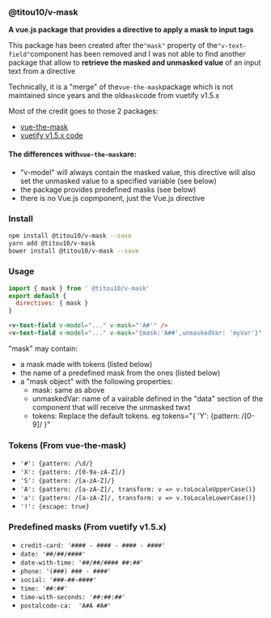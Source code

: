 ### @titou10/v-mask
**A vue.js package that provides a directive to apply a mask to input tags**

This package has been created after the`"mask"` property of the`"v-text-field"`component has been removed and I was not able to find another package that allow to **retrieve the masked and unmasked value** of an input text from a directive

Technically, it is a "merge" of the`vue-the-mask`package which is not maintained since years and the old`mask`code from vuetify v1.5.x

Most of the credit goes to those 2 packages:    
- [vue-the-mask](https://github.com/vuejs-tips/vue-the-mask)
- [vuetify v1.5.x code](https://github.com/vuetifyjs/vuetify/blob/v1.5.18/packages/vuetify/src/util/mask.ts)

#### The differences with`vue-the-mask`are:
- "v-model" will always contain the masked value, this directive will also set the unmasked value to a specified variable (see below)
- the package provides predefined masks (see below)
- there is no Vue.js copmponent, just the Vue.js directive

### Install

```sh
npm install @titou10/v-mask --save
yarn add @titou10/v-mask
bower install @titou10/v-mask --save
```


### Usage
```js
import { mask } from ' @titou10/v-mask'
export default {
  directives: { mask }
}
```
```html
<v-text-field v-model="..." v-mask="'A#'" />
<v-text-field v-model="..." v-mask="{mask:'A##',unmaskedVar: 'myVar'}" />
```

"mask" may contain:
- a mask made with tokens (listed below)
- the name of a predefined mask from the ones (listed below)
- a "mask object" with the following properties:
  - mask: same as above
  - unmaskedVar: name of a vairable defined in the "data" section of the component that will receive the unmasked twxt
  - tokens: Replace the default tokens. eg tokens="{ 'Y': {pattern: /[0-9]/ }"


### Tokens (From vue-the-mask)

- `'#': {pattern: /\d/}`
- `'X': {pattern: /[0-9a-zA-Z]/}`
- `'S': {pattern: /[a-zA-Z]/}`
- `'A': {pattern: /[a-zA-Z]/, transform: v => v.toLocaleUpperCase()}`
- `'a': {pattern: /[a-zA-Z]/, transform: v => v.toLocaleLowerCase()}`
- `'!': {escape: true}`



### Predefined masks (From vuetify v1.5.x)

- `credit-card: '#### - #### - #### - ####'`
- `date: '##/##/####'`
- `date-with-time: '##/##/#### ##:##'`
- `phone: '(###) ### - ####'`
- `social: '###-##-####'`
- `time: '##:##'`
- `time-with-seconds: '##:##:##'`
- `postalcode-ca:  'A#A #A#'`






